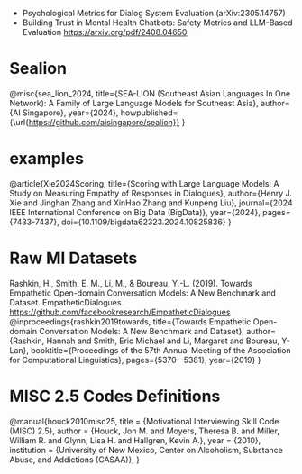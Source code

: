 - Psychological Metrics for Dialog System Evaluation (arXiv:2305.14757)
- Building Trust in Mental Health Chatbots: Safety Metrics and
LLM-Based Evaluation https://arxiv.org/pdf/2408.04650

# Sealion
@misc{sea_lion_2024,
  title={SEA-LION (Southeast Asian Languages In One Network): A Family of Large Language Models for Southeast Asia},
  author={AI Singapore},
  year={2024},
  howpublished={\url{https://github.com/aisingapore/sealion}}
}

# examples
@article{Xie2024Scoring,
title={Scoring with Large Language Models: A Study on Measuring Empathy of Responses in Dialogues},
author={Henry J. Xie and Jinghan Zhang and XinHao Zhang and Kunpeng Liu},
journal={2024 IEEE International Conference on Big Data (BigData)},
year={2024},
pages={7433-7437},
doi={10.1109/bigdata62323.2024.10825836}
}

# Raw MI Datasets
Rashkin, H., Smith, E. M., Li, M., & Boureau, Y.-L. (2019). Towards Empathetic Open-domain Conversation Models: A New Benchmark and Dataset. EmpatheticDialogues. https://github.com/facebookresearch/EmpatheticDialogues
@inproceedings{rashkin2019towards,
  title={Towards Empathetic Open-domain Conversation Models: A New Benchmark and Dataset},
  author={Rashkin, Hannah and Smith, Eric Michael and Li, Margaret and Boureau, Y-Lan},
  booktitle={Proceedings of the 57th Annual Meeting of the Association for Computational Linguistics},
  pages={5370--5381},
  year={2019}
}

# MISC 2.5 Codes Definitions
@manual{houck2010misc25,
  title     = {Motivational Interviewing Skill Code (MISC) 2.5},
  author    = {Houck, Jon M. and Moyers, Theresa B. and Miller, William R. and Glynn, Lisa H. and Hallgren, Kevin A.},
  year      = {2010},
  institution = {University of New Mexico, Center on Alcoholism, Substance Abuse, and Addictions (CASAA)},
}
